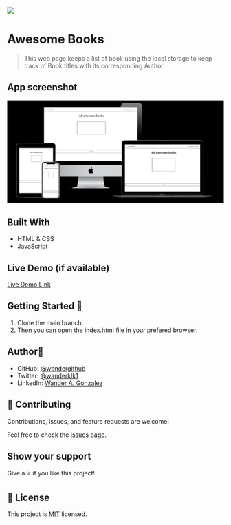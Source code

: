 ![](https://img.shields.io/badge/Microverse-blueviolet)

# Awesome Books

> This web page keeps a list of book using the local storage to keep track of Book titles with its corresponding Author.

## App screenshot 

![App ScreenShot](/app_screenshot.png?raw=true "Awesome Books")
## Built With

- HTML & CSS
- JavaScript

## Live Demo (if available)

[Live Demo Link](https://wandergithub.github.io/awesome-books/)


## Getting Started 🧰

1. Clone the main branch.
3. Then you can open the index.html file in your prefered browser.

## Author👤

- GitHub: [@wandergithub](https://github.com/wandergithub)
- Twitter: [@wanderklk1](https://twitter.com/wanderklk1)
- LinkedIn: [Wander A. Gonzalez](https://www.linkedin.com/in/wander-a-gonzalez-53127b205/)

## 🤝 Contributing

Contributions, issues, and feature requests are welcome!

Feel free to check the [issues page](../../issues/).

## Show your support

Give a ⭐️ if you like this project!


## 📝 License

This project is [MIT](./MIT.md) licensed.
